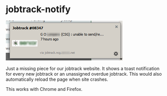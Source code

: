 # jobtrack-notify

![alt tag](https://raw.githubusercontent.com/jamesacuan/jobtrack-notify/master/sample.png)

Just a missing piece for our jobtrack website. It shows a toast notification for every new jobtrack or an unassigned overdue jobtrack. This would also automatically reload the page when site crashes.

This works with Chrome and Firefox.